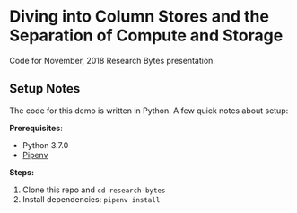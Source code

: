 # Diving into Column Stores and the Separation of Compute and Storage

Code for November, 2018 Research Bytes presentation.

## Setup Notes

The code for this demo is written in Python. A few quick notes about setup:

**Prerequisites**:
- Python 3.7.0
- [Pipenv](https://pipenv.readthedocs.io/en/latest/)

**Steps:**

1. Clone this repo and `cd research-bytes`
2. Install dependencies: `pipenv install`
